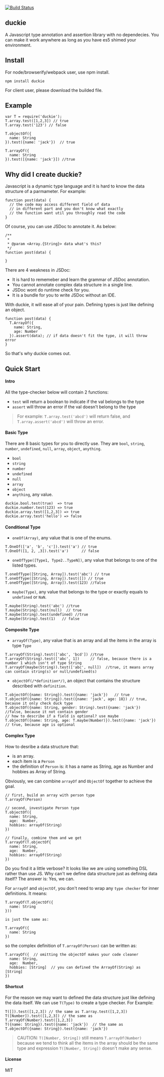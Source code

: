 [![Build Status](https://travis-ci.org/ssnau/duckie.svg)](https://travis-ci.org/ssnau/duckie)

duckie
------
A Javascript type annotation and assertion library with no dependecies. 
You can make it work anywhere as long as you have es5 shimed your environment.

Install
--------

For node/browserify/webpack user, use npm install.
```
npm install duckie
```
For client user, please download the builded file.

Example
--------
```
var T = require('duckie');
T.array.test([1,2,3]) // true
T.array.test('123') // false

T.objectOf({
  name: String
}).test({name: 'jack'})  // true

T.arrayOf({
  name: String
}).test([{name: 'jack'}]) //true
```

Why did I create duckie?
--------

Javascript is a dynamic type language and it is hard to know the data structure of a parmameter. For example:

```
function post(data) {
  // the code may access different field of data
  // in different part and you don't know what exactly
  // the function want util you throughly read the code
}
```

Of course, you can use JSDoc to annotate it. As below:

```
/**
 *
 * @param <Array.{String}> data what's this?
 */
function post(data) {

}
```

There are 4 weakness in JSDoc:

- It is hard to rememeber and learn the grammar of JSDoc annotation.
- You cannot annotate complex data structure in a single line.
- JSDoc wont do runtime check for you.
- It is a bundle for you to write JSDoc without an IDE.

With duckie, it will ease all of your pain. Defining types is just like defining an object.

```
function post(data) {
  T.ArrayOf({
    name: String,
    age: Number
  }).assert(data); // if data doesn't fit the type, it will throw error
}
```

So that's why duckie comes out.

Quick Start
--------

#### Intro

All the type-checker below will contain 2 functions:

- `test` will return a boolean to indicate if the val belongs to the type
- `assert` will throw an error if the val doesn't belong to the type

> For example: `T.array.test('abcd')` will return false, and `T.array.assert('abcd')` will throw an error.


#### Basic Type

There are 8 basic types for you to directly use. They are `bool`, `string`, `number`, `undefined`, `null`, `array`, `object`, `anything`.

- `bool`
- `string`
- `number`
- `undefined`
- `null`
- `array`
- `object`
- `anything`, any value.


```
duckie.bool.test(true)  => true
duckie.number.test(123) => true
duckie.array.test([1,2,3]) => true
duckie.array.test('hello') => false
```

#### Conditional Type

- `oneOf(Array)`, any value that is one of the enums.
```
T.OneOf(['a', 'b', 'c']).test('a') // true
T.OneOf([1, 2, ,3]).test('a')      // false
```
- `oneOfType([Type1, Type2..TypeN])`, any value that belongs to one of the listed types.
```
T.oneOfType([String, Array]).test('abc') // true
T.oneOfType([String, Array]).test([]) // true
T.oneOfType([String, Array]).test(123) //false
```
- `maybe(Type)`, any value that belongs to the type or exactly equals to `undefined` or `NaN`.
```
T.maybe(String).test('abc') //true
T.maybe(String).test(null)  // true
T.maybe(String).test(undefined) //true
T.maybe(String).test(1)   // false
```

#### Composite Type

- `arrayOf(Type)`, any value that is an array and all the items in the array is type `Type`
```
T.arrayOf(String).test(['abc', 'bcd']) //true
T.arrayOf(String).test(['abc', 1])     // false, because there is a number 1 which isn't of type String
T.arrayOf(maybe(String)).test(['abc', null])  //true, it means array can contain string(s) or null/undefined(s)
```
- `objectOf(/*definition*/)`, an object that contains the structure described with `definition`.
```
T.objectOf({name: String}).test({name: 'jack'})   // true
T.objectOf({name: String}).test({name: 'jack', age: 18}) // true, because it only check duck type
T.objectOf({name: String, gender: String).test({name: 'jack'}) //false, because it not contain gender
// how to describe if a field is optional? use maybe
T.objectOf({name: String, age: T.maybe(Number)}).test({name: 'jack'}) // true, because age is optional
```

#### Complex Type
How to desribe a data structure that:

- is an array.
- each item is a `Person`
- the definition of `Person` is: it has a name as String, age as Number and hobbies as Array of String.

Obviously, we can combine `arrayOf` and `ObjectOf` together to achieve the goal.

```
// first, build an array with person type
T.arrayOf(Person)

// second, investigate Person type
T.objectOf({
  name: String,
  age:  Number,
  hobbies: arrayOf(String)
})

// finally, combine them and we get
T.arrayOf(T.objectOf{
  name: String,
  age:  Number,
  hobbies: arrayOf(String)
})
```
Do you find it a little verbose? It looks like we are using something DSL rather than use JS. Why can't we define data structure just as defining data itself? The answer is: Yes, we can.

For `arrayOf` and `objectOf`, you don't need to wrap any `type checker` for inner definitions. It means:

```
T.arrayOf(T.objectOf({
  name: String
}))

is just the same as:

T.arrayOf({
  name: String
})
```

so the complex definition of `T.arrayOf(Person)` can be written as:

```
T.arrayOf({  // omitting the objectOf makes your code cleaner
  name: String,
  age:  Number,
  hobbies: [String]  // you can defined the ArrayOf(String) as [String]
})
```

#### Shortcut

For the reason we may want to defined the data structure just like defining the data itself. We can use `T(Type)` to create a type checker. For Example:

```
T([]).test([1,2,3]) // the same as T.array.test([1,2,3])
T([Number]).test([1,2,3]) // the same as T.arrayOf(Number).test([1,2,3])
T({name: String}).test({name: 'jack'})  // the same as T.objectOf({name: String}).test({name: 'jack'})
```
> CAUTION: `T([Number, String])` still means `T.arrayOf(Number)` because we tend to think all the items in the array should be the same type and expression `T([Number, String])` doesn't make any sense.

#### License

MIT
